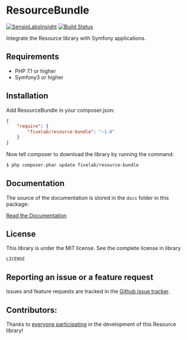 ResourceBundle
===============

[![SensioLabsInsight](https://insight.sensiolabs.com/projects/b8135dc7-3a24-4641-bdba-44de86dedd8e/mini.png)](https://insight.sensiolabs.com/projects/b8135dc7-3a24-4641-bdba-44de86dedd8e)
[![Build Status](https://api.travis-ci.org/FiveLab/ResourceBundle.svg?branch=master)](https://travis-ci.org/FiveLab/ResourceBundle)

Integrate the Resource library with Symfony applications.

Requirements
------------

* PHP 7.1 or higher
* Symfony3 or higher

Installation
------------

Add ResourceBundle in your composer.json:

````json
{
    "require": {
        "fivelab/resource-bundle": "~1.0"
    }
}
````

Now tell composer to download the library by running the command:

```bash
$ php composer.phar update fivelab/resource-bundle
```

Documentation
----------

The source of the documentation is stored in the `docs` folder in this package:

[Read the Documentation](docs/index.md)

License
-------

This library is under the MIT license. See the complete license in library

```
LICENSE
```

Reporting an issue or a feature request
---------------------------------------

Issues and feature requests are tracked in the [Github issue tracker](https://github.com/FiveLab/ResourceBundle/issues).

Contributors:
-------------

Thanks to [everyone participating](https://github.com/FiveLab/ResourceBundle/graphs/contributors) in the development of this Resource library!
